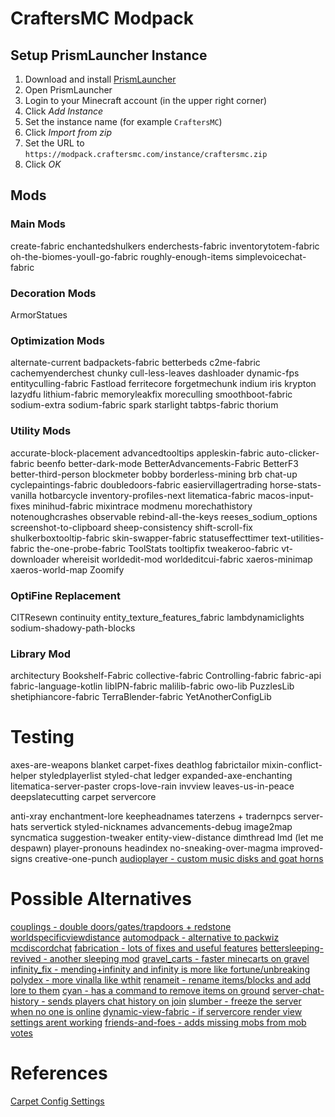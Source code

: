 # CraftersMC Modpack

## Setup PrismLauncher Instance
1. Download and install [PrismLauncher](https://prismlauncher.org/)
1. Open PrismLauncher
1. Login to your Minecraft account (in the upper right corner)
1. Click *Add Instance*
1. Set the instance name (for example `CraftersMC`)
1. Click *Import from zip*
1. Set the URL to `https://modpack.craftersmc.com/instance/craftersmc.zip`
1. Click *OK*

## Mods
### Main Mods
create-fabric
enchantedshulkers
enderchests-fabric
inventorytotem-fabric
oh-the-biomes-youll-go-fabric
roughly-enough-items
simplevoicechat-fabric

### Decoration Mods
ArmorStatues

### Optimization Mods
alternate-current
badpackets-fabric
betterbeds
c2me-fabric
cachemyenderchest
chunky
cull-less-leaves
dashloader
dynamic-fps
entityculling-fabric
Fastload
ferritecore
forgetmechunk
indium
iris
krypton
lazydfu
lithium-fabric
memoryleakfix
moreculling
smoothboot-fabric
sodium-extra
sodium-fabric
spark
starlight
tabtps-fabric
thorium

### Utility Mods
accurate-block-placement
advancedtooltips
appleskin-fabric
auto-clicker-fabric
beenfo
better-dark-mode
BetterAdvancements-Fabric
BetterF3
better-third-person
blockmeter
bobby
borderless-mining
brb
chat-up
cyclepaintings-fabric
doubledoors-fabric
easiervillagertrading
horse-stats-vanilla
hotbarcycle
inventory-profiles-next
litematica-fabric
macos-input-fixes
minihud-fabric
mixintrace
modmenu
morechathistory
notenoughcrashes
observable
rebind-all-the-keys
reeses_sodium_options
screenshot-to-clipboard
sheep-consistency
shift-scroll-fix
shulkerboxtooltip-fabric
skin-swapper-fabric
statuseffecttimer
text-utilities-fabric
the-one-probe-fabric
ToolStats
tooltipfix
tweakeroo-fabric
vt-downloader
whereisit
worldedit-mod
worldeditcui-fabric
xaeros-minimap
xaeros-world-map
Zoomify

### OptiFine Replacement
CITResewn
continuity
entity_texture_features_fabric
lambdynamiclights
sodium-shadowy-path-blocks

### Library Mod
architectury
Bookshelf-Fabric
collective-fabric
Controlling-fabric
fabric-api
fabric-language-kotlin
libIPN-fabric
malilib-fabric
owo-lib
PuzzlesLib
shetiphiancore-fabric
TerraBlender-fabric
YetAnotherConfigLib

# Testing
axes-are-weapons
blanket
carpet-fixes
deathlog
fabrictailor
mixin-conflict-helper
styledplayerlist
styled-chat
ledger
expanded-axe-enchanting
litematica-server-paster
crops-love-rain
invview
leaves-us-in-peace
deepslatecutting
carpet
servercore


anti-xray
enchantment-lore
keepheadnames
taterzens + tradernpcs
server-hats
servertick
styled-nicknames
advancements-debug
image2map
syncmatica
suggestion-tweaker
entity-view-distance
dimthread
lmd (let me despawn)
player-pronouns
headindex
no-sneaking-over-magma
improved-signs
creative-one-punch
[audioplayer - custom music disks and goat horns](https://modrinth.com/mod/audioplayer)



# Possible Alternatives
[couplings - double doors/gates/trapdoors + redstone](https://modrinth.com/mod/couplings)
[worldspecificviewdistance](https://modrinth.com/mod/worldspecificviewdistance)
[automodpack - alternative to packwiz](https://modrinth.com/mod/automodpack)
[mcdiscordchat](https://modrinth.com/mod/mcdiscordchat)
[fabrication - lots of fixes and useful features](https://modrinth.com/mod/fabrication)
[bettersleeping-revived - another sleeping mod](https://modrinth.com/mod/bettersleeping-revived)
[gravel_carts - faster minecarts on gravel](https://modrinth.com/mod/gravel_carts)
[infinity_fix - mending+infinity and infinity is more like fortune/unbreaking](https://modrinth.com/mod/infinity_fix)
[polydex - more vinalla like wthit](https://modrinth.com/mod/polydex)
[renameit - rename items/blocks and add lore to them](https://modrinth.com/mod/renameit)
[cyan - has a command to remove items on ground](https://modrinth.com/mod/cyan)
[server-chat-history - sends players chat history on join](https://modrinth.com/mod/server-chat-history)
[slumber - freeze the server when no one is online](https://modrinth.com/mod/slumber)
[dynamic-view-fabric - if servercore render view settings arent working](https://www.curseforge.com/minecraft/mc-mods/dynamic-view-fabric)
[friends-and-foes - adds missing mobs from mob votes](https://www.curseforge.com/minecraft/mc-mods/friends-and-foes)


# References
[Carpet Config Settings](https://github.com/gnembon/fabric-carpet/wiki/Current-Available-Settings)